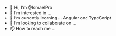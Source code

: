 - 👋 Hi, I’m @IsmaelPro
- 👀 I’m interested in ...
- 🌱 I’m currently learning ... Angular and TypeScript
- 💞️ I’m looking to collaborate on ...
- 📫 How to reach me ...

<!---
IsmaelPro/IsmaelPro is a ✨ special ✨ repository because its `README.md` (this file) appears on your GitHub profile.
You can click the Preview link to take a look at your changes.
--->
